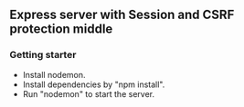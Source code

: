 ## Express server with Session and CSRF protection middle

### Getting starter

- Install nodemon.
- Install dependencies by "npm install".
- Run "nodemon" to start the server.

